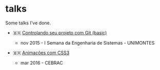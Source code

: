 # talks

Some talks I've done.

* 🇧🇷 [Controlando seu projeto com Git (basic)](./git-basic)
  * nov 2015 - I Semana da Engenharia de Sistemas - UNIMONTES


* 🇧🇷 [Animações com CSS3](./css3-animations)
  * mar 2016 - CEBRAC
